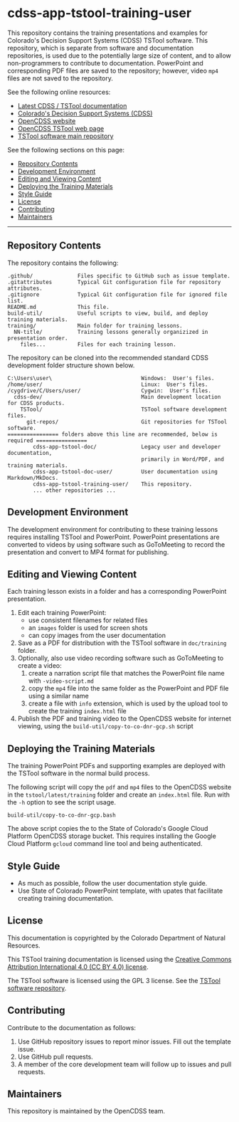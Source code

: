 # cdss-app-tstool-training-user #

This repository contains the training presentations and examples
for Colorado's Decision Support Systems (CDSS) TSTool software.
This repository, which is separate from software and documentation repositories,
is used due to the potentially large size of content,
and to allow non-programmers to contribute to documentation.
PowerPoint and corresponding PDF files are saved to the repository;
however, video `mp4` files are not saved to the repository.

See the following online resources:

* [Latest CDSS / TSTool documentation](http://opencdss.state.co.us/tstool/latest/doc-user/)
* [Colorado's Decision Support Systems (CDSS)](https://cdss.colorado.gov/)
* [OpenCDSS website](http://opencdss.state.co.us/opencdss/)
* [OpenCDSS TSTool web page](http://opencdss.state.co.us/opencdss/tstool/)
* [TSTool software main repository](https://github.com/OpenCDSS/cdss-app-tstool-main)

See the following sections on this page:

* [Repository Contents](#repository-contents)
* [Development Environment](#development-environment)
* [Editing and Viewing Content](#editing-and-viewing-content)
* [Deploying the Training Materials](#deploying-the-training-materials)
* [Style Guide](#style-guide)
* [License](#license)
* [Contributing](#contributing)
* [Maintainers](#maintainers)

---------------------------

## Repository Contents ##

The repository contains the following:

```text
.github/              Files specific to GitHub such as issue template.
.gitattributes        Typical Git configuration file for repository attributes.
.gitignore            Typical Git configuration file for ignored file list.
README.md             This file.
build-util/           Useful scripts to view, build, and deploy training materials.
training/             Main folder for training lessons.
  NN-title/           Training lessons generally organizized in presentation order.
    files...          Files for each training lesson.
```

The repository can be cloned into the recommended standard CDSS development folder structure shown below.

```text
C:\Users\user\                            Windows:  User's files.
/home/user/                               Linux:  User's files.
/cygdrive/C/Users/user/                   Cygwin:  User's files.
  cdss-dev/                               Main development location for CDSS products.
    TSTool/                               TSTool software development files.
      git-repos/                          Git repositories for TSTool software.
================ folders above this line are recommended, below is required ================
        cdss-app-tstool-doc/              Legacy user and developer documentation,
                                          primarily in Word/PDF, and training materials.
        cdss-app-tstool-doc-user/         User documentation using Markdown/MkDocs.
        cdss-app-tstool-training-user/    This repository.
        ... other repositories ...
```

## Development Environment ##

The development environment for contributing to these training lessons requires
installing TSTool and PowerPoint.
PowerPoint presentations are converted to videos by using software such as GoToMeeting
to record the presentation and convert to MP4 format for publishing.

## Editing and Viewing Content ##

Each training lesson exists in a folder and has a corresponding PowerPoint presentation.

1. Edit each training PowerPoint:
     * use consistent filenames for related files
     * an `images` folder is used for screen shots
     * can copy images from the user documentation
2. Save as a PDF for distribution with the TSTool software in `doc/training` folder.
3. Optionally, also use video recording software such as GoToMeeting to create a video:
    1. create a narration script file that matches the PowerPoint file name with `-video-script.md`
    2. copy the `mp4` file into the same folder as the PowerPoint and PDF file using a similar name
    3. create a file with `info` extension, which is used by the upload tool to create the training `index.html` file
4. Publish the PDF and training video to the OpenCDSS website for internet viewing,
using the `build-util/copy-to-co-dnr-gcp.sh` script

## Deploying the Training Materials ##

The training PowerPoint PDFs and supporting examples are deployed with the TSTool software in the normal build process.

The following script will copy the `pdf` and `mp4` files to the OpenCDSS website in the `tstool/latest/training` folder and create an `index.html` file.
Run with the `-h` option to see the script usage.

```
build-util/copy-to-co-dnr-gcp.bash
```

The above script copies the to the State of Colorado's Google Cloud Platform OpenCDSS storage bucket.
This requires installing the Google Cloud Platform `gcloud` command line tool and being authenticated.

## Style Guide ##

* As much as possible, follow the user documentation style guide.
* Use State of Colorado PowerPoint template, with upates that facilitate creating training documentation.

## License ##

This documentation is copyrighted by the Colorado Department of Natural Resources.

This TSTool training documentation is licensed using the
[Creative Commons Attribution International 4.0 (CC BY 4.0) license](https://creativecommons.org/licenses/by/4.0/).

The TSTool software is licensed using the GPL 3 license.
See the [TSTool software repository](https://github.com/OpenCDSS/cdss-app-tstool-main).

## Contributing ##

Contribute to the documentation as follows:

1. Use GitHub repository issues to report minor issues.
Fill out the template issue.
2. Use GitHub pull requests.
3. A member of the core development team will follow up to issues and pull requests.

## Maintainers ##

This repository is maintained by the OpenCDSS team.
